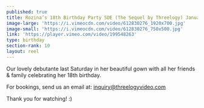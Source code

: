 ```yaml
---
published: true
title: Rozina’s 18th Birthday Party SDE (The Sequel by Threelogy) January 2017
image-large: 'https://i.vimeocdn.com/video/612830276_1920x700.jpg'
image-small: 'https://i.vimeocdn.com/video/612830276_750x500.jpg'
link: 'https://player.vimeo.com/video/199548263'
type: birthday
section-rank: 10
layout: reel
---
```

Our lovely debutante last Saturday in her beautiful gown with all her friends & family celebrating her 18th birthday. 

For bookings, send us an email at: inquiry@threelogyvideo.com

Thank you for watching! :)
